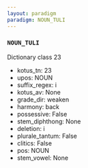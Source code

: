 ```yaml
---
layout: paradigm
paradigm: NOUN_TULI
---
```

### ` NOUN_TULI `

Dictionary class 23
* kotus_tn: 23
* upos: NOUN
* suffix_regex: i
* kotus_av: None
* grade_dir: weaken
* harmony: back
* possessive: False
* stem_diphthong: None
* deletion: i
* plurale_tantum: False
* clitics: False
* pos: NOUN
* stem_vowel: None
